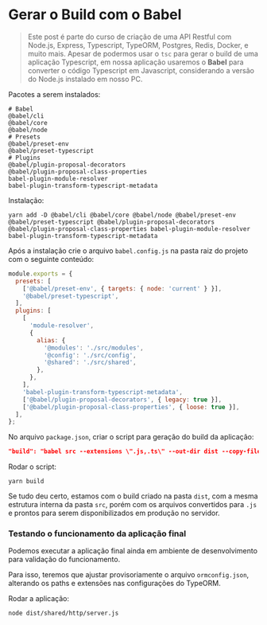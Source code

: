 # Gerar o Build com o Babel

> Este post é parte do curso de criação de uma API Restful com Node.js, Express, Typescript, TypeORM, Postgres, Redis, Docker, e muito mais.
> Apesar de podermos usar o `tsc` para gerar o build de uma aplicação Typescript, em nossa aplicação usaremos o **Babel** para converter o código Typescript em Javascript, considerando a versão do Node.js instalado em nosso PC.

Pacotes a serem instalados:

```shell
# Babel
@babel/cli
@babel/core
@babel/node
# Presets
@babel/preset-env
@babel/preset-typescript
# Plugins
@babel/plugin-proposal-decorators
@babel/plugin-proposal-class-properties
babel-plugin-module-resolver
babel-plugin-transform-typescript-metadata
```

Instalação:

```shell
yarn add -D @babel/cli @babel/core @babel/node @babel/preset-env @babel/preset-typescript @babel/plugin-proposal-decorators @babel/plugin-proposal-class-properties babel-plugin-module-resolver babel-plugin-transform-typescript-metadata
```

Após a instalação crie o arquivo `babel.config.js` na pasta raiz do projeto com o seguinte conteúdo:

```js
module.exports = {
  presets: [
    ['@babel/preset-env', { targets: { node: 'current' } }],
    '@babel/preset-typescript',
  ],
  plugins: [
    [
      'module-resolver',
      {
        alias: {
          '@modules': './src/modules',
          '@config': './src/config',
          '@shared': './src/shared',
        },
      },
    ],
    'babel-plugin-transform-typescript-metadata',
    ['@babel/plugin-proposal-decorators', { legacy: true }],
    ['@babel/plugin-proposal-class-properties', { loose: true }],
  ],
};
```

No arquivo `package.json`, criar o script para geração do build da aplicação:

```json
"build": "babel src --extensions \".js,.ts\" --out-dir dist --copy-files"
```

Rodar o script:

```shell
yarn build
```

Se tudo deu certo, estamos com o build criado na pasta `dist`, com a mesma estrutura interna da pasta `src`, porém com os arquivos convertidos para `.js` e prontos para serem disponibilizados em produção no servidor.

### Testando o funcionamento da aplicação final

Podemos executar a aplicação final ainda em ambiente de desenvolvimento para validação do funcionamento.

Para isso, teremos que ajustar provisoriamente o arquivo `ormconfig.json`, alterando os paths e extensões nas configurações do TypeORM.

Rodar a aplicação:

```shell
node dist/shared/http/server.js
```
